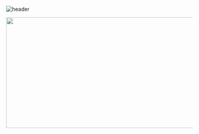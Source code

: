 ![header](https://capsule-render.vercel.app/api?type=waving&color=auto&height=200&section=header&text=Gihyeon😎&fontSize=90)

<a href="https://github.com/devxb/gitanimals">
<img
  src="https://render.gitanimals.org/farms/Gyeony95"
  width="600"
  height="300"
/>
</a>
